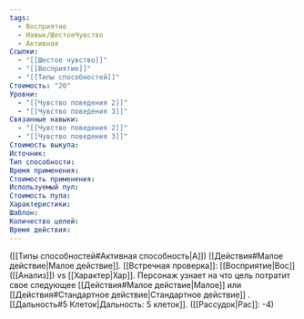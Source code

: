 ```yaml
---
tags:
  - Восприятие
  - Навык/ШестоеЧувство
  - Активная
Ссылки:
  - "[[Шестое чувство]]"
  - "[[Восприятие]]"
  - "[[Типы способностей]]"
Стоимость: "20"
Уровни:
  - "[[Чувство поведения 2]]"
  - "[[Чувство поведения 3]]"
Связанные навыки:
  - "[[Чувство поведения 2]]"
  - "[[Чувство поведения 3]]"
Стоимость выкупа:
Источник:
Тип способности:
Время применения:
Стоимость применения:
Используемый пул:
Стоимость пула:
Характеристики:
Шаблон:
Количество целей:
Время действия:
---
```

([[Типы способностей#Активная способность|А]]) [[Действия#Малое действие|Малое действие]]. [[Встречная проверка]]: [[Восприятие|Вос]] ([[Анализ]]) vs [[Характер|Хар]]. Персонаж узнает на что цель потратит свое следующее [[Действия#Малое действие|Малое]] или [[Действия#Стандартное действие|Стандартное действие]] . [[Дальность#5 Клеток|Дальность: 5 клеток]]. ([[Рассудок|Рас]]: -4)